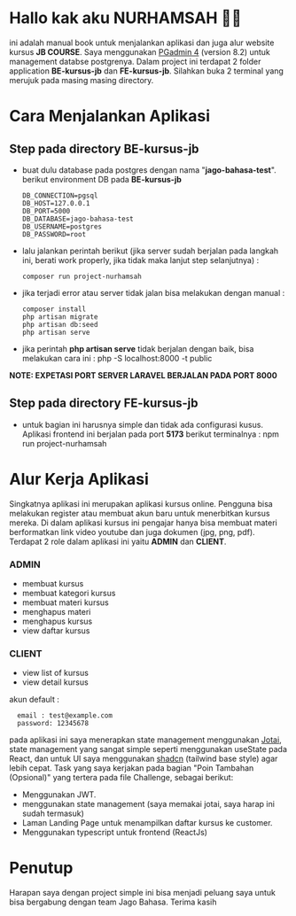 # Hallo kak aku NURHAMSAH 👋🏼

ini adalah manual book untuk menjalankan aplikasi dan juga alur website kursus **JB COURSE**. Saya menggunakan [PGadmin 4](https://www.pgadmin.org/download/) (version 8.2) untuk management databse postgrenya.
Dalam project ini terdapat 2 folder application **BE-kursus-jb** dan **FE-kursus-jb**. Silahkan buka 2 terminal yang merujuk pada masing masing directory.

# Cara Menjalankan Aplikasi

## Step pada directory BE-kursus-jb

-   buat dulu database pada postgres dengan nama "**jago-bahasa-test**". berikut environment DB pada **BE-kursus-jb**

        DB_CONNECTION=pgsql
        DB_HOST=127.0.0.1
        DB_PORT=5000
        DB_DATABASE=jago-bahasa-test
        DB_USERNAME=postgres
        DB_PASSWORD=root

-   lalu jalankan perintah berikut (jika server sudah berjalan pada langkah ini, berati work properly, jika tidak maka lanjut step selanjutnya) :

        composer run project-nurhamsah

-   jika terjadi error atau server tidak jalan bisa melakukan dengan manual :

        composer install
        php artisan migrate
        php artisan db:seed
        php artisan serve

-   jika perintah **php artisan serve** tidak berjalan dengan baik, bisa melakukan cara ini :
        php -S localhost:8000 -t public

**NOTE: EXPETASI PORT SERVER LARAVEL BERJALAN PADA PORT 8000**

## Step pada directory FE-kursus-jb

-   untuk bagian ini harusnya simple dan tidak ada configurasi kusus. Aplikasi frontend ini berjalan pada port **5173** berikut terminalnya :
        npm run project-nurhamsah

# Alur Kerja Aplikasi

Singkatnya aplikasi ini merupakan aplikasi kursus online. Pengguna bisa melakukan register atau membuat akun baru untuk menerbitkan kursus mereka.
Di dalam aplikasi kursus ini pengajar hanya bisa membuat materi berformatkan link video youtube dan juga dokumen (jpg, png, pdf).
Terdapat 2 role dalam aplikasi ini yaitu **ADMIN** dan **CLIENT**.

### ADMIN

-   membuat kursus
-   membuat kategori kursus
-   membuat materi kursus
-   menghapus materi
-   menghapus kursus
-   view daftar kursus

### CLIENT

-   view list of kursus
-   view detail kursus

akun default :

      email : test@example.com
      password: 12345678

pada aplikasi ini saya menerapkan state management menggunakan [Jotai](https://jotai.org/), state management yang sangat simple seperti menggunakan useState pada React,
dan untuk UI saya menggunakan [shadcn](https://ui.shadcn.com/) (tailwind base style) agar lebih cepat.
Task yang saya kerjakan pada bagian "Poin Tambahan (Opsional)" yang tertera pada file Challenge, sebagai berikut:

-   Menggunakan JWT.
-   menggunakan state management (saya memakai jotai, saya harap ini sudah termasuk)
-   Laman Landing Page untuk menampilkan daftar kursus ke customer.
-   Menggunakan typescript untuk frontend (ReactJs)

# Penutup

Harapan saya dengan project simple ini bisa menjadi peluang saya untuk bisa bergabung dengan team Jago Bahasa. Terima kasih
